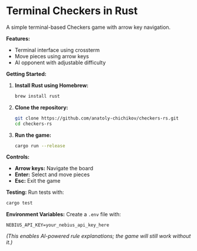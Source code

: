 # Terminal Checkers in Rust

A simple terminal-based Checkers game with arrow key navigation.

**Features:**
- Terminal interface using crossterm
- Move pieces using arrow keys
- AI opponent with adjustable difficulty

**Getting Started:**
1. **Install Rust using Homebrew:**
   ```bash
   brew install rust
   ```
2. **Clone the repository:**
   ```bash
   git clone https://github.com/anatoly-chichikov/checkers-rs.git
   cd checkers-rs
   ```
3. **Run the game:**
   ```bash
   cargo run --release
   ```

**Controls:**
- **Arrow keys:** Navigate the board
- **Enter:** Select and move pieces
- **Esc:** Exit the game

**Testing:**
Run tests with:
```bash
cargo test
```

**Environment Variables:**
Create a `.env` file with:
```env
NEBIUS_API_KEY=your_nebius_api_key_here
```
*(This enables AI-powered rule explanations; the game will still work without it.)*